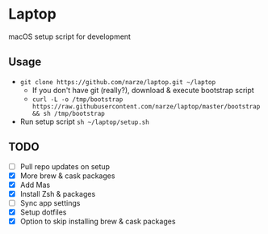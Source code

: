 # Laptop
macOS setup script for development

## Usage
- `git clone https://github.com/narze/laptop.git ~/laptop`
  - If you don't have git (really?), download & execute bootstrap script
  - `curl -L -o /tmp/bootstrap https://raw.githubusercontent.com/narze/laptop/master/bootstrap && sh /tmp/bootstrap`
- Run setup script `sh ~/laptop/setup.sh`

## TODO
- [ ] Pull repo updates on setup
- [x] More brew & cask packages
- [x] Add Mas
- [x] Install Zsh & packages
- [ ] Sync app settings
- [x] Setup dotfiles
- [x] Option to skip installing brew & cask packages
